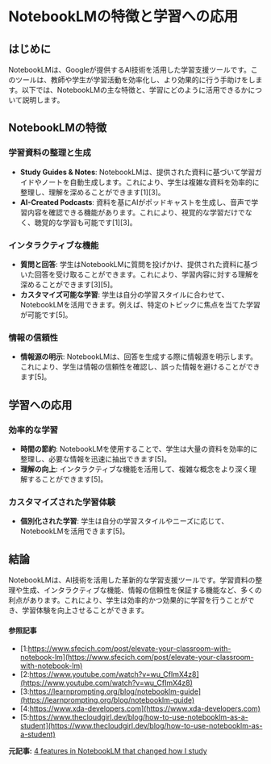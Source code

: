 # NotebookLMの特徴と学習への応用

## はじめに

NotebookLMは、Googleが提供するAI技術を活用した学習支援ツールです。このツールは、教師や学生が学習活動を効率化し、より効果的に行う手助けをします。以下では、NotebookLMの主な特徴と、学習にどのように活用できるかについて説明します。

## NotebookLMの特徴

### **学習資料の整理と生成**

- **Study Guides & Notes**: NotebookLMは、提供された資料に基づいて学習ガイドやノートを自動生成します。これにより、学生は複雑な資料を効率的に整理し、理解を深めることができます[1][3]。
- **AI-Created Podcasts**: 資料を基にAIがポッドキャストを生成し、音声で学習内容を確認できる機能があります。これにより、視覚的な学習だけでなく、聴覚的な学習も可能です[1][3]。

### **インタラクティブな機能**

- **質問と回答**: 学生はNotebookLMに質問を投げかけ、提供された資料に基づいた回答を受け取ることができます。これにより、学習内容に対する理解を深めることができます[3][5]。
- **カスタマイズ可能な学習**: 学生は自分の学習スタイルに合わせて、NotebookLMを活用できます。例えば、特定のトピックに焦点を当てた学習が可能です[5]。

### **情報の信頼性**

- **情報源の明示**: NotebookLMは、回答を生成する際に情報源を明示します。これにより、学生は情報の信頼性を確認し、誤った情報を避けることができます[5]。

## 学習への応用

### **効率的な学習**

- **時間の節約**: NotebookLMを使用することで、学生は大量の資料を効率的に整理し、必要な情報を迅速に抽出できます[5]。
- **理解の向上**: インタラクティブな機能を活用して、複雑な概念をより深く理解することができます[5]。

### **カスタマイズされた学習体験**

- **個別化された学習**: 学生は自分の学習スタイルやニーズに応じて、NotebookLMを活用できます[5]。

## 結論

NotebookLMは、AI技術を活用した革新的な学習支援ツールです。学習資料の整理や生成、インタラクティブな機能、情報の信頼性を保証する機能など、多くの利点があります。これにより、学生は効率的かつ効果的に学習を行うことができ、学習体験を向上させることができます。

#### 参照記事
- [1:https://www.sfecich.com/post/elevate-your-classroom-with-notebook-lm](https://www.sfecich.com/post/elevate-your-classroom-with-notebook-lm)
- [2:https://www.youtube.com/watch?v=wu_CfImX4z8](https://www.youtube.com/watch?v=wu_CfImX4z8)
- [3:https://learnprompting.org/blog/notebooklm-guide](https://learnprompting.org/blog/notebooklm-guide)
- [4:https://www.xda-developers.com](https://www.xda-developers.com)
- [5:https://www.thecloudgirl.dev/blog/how-to-use-notebooklm-as-a-student](https://www.thecloudgirl.dev/blog/how-to-use-notebooklm-as-a-student)


**元記事:** [4 features in NotebookLM that changed how I study](https://www.xda-developers.com/features-notebooklm-changed-study/)